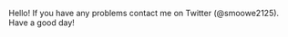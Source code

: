 Hello! If you have any problems contact me on Twitter (@smoowe2125).
Have a good day!

<!---
smooua/smooua is a ✨ special ✨ repository because its `README.md` (this file) appears on your GitHub profile.
You can click the Preview link to take a look at your changes.
--->
